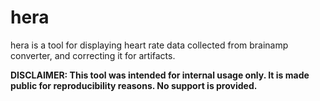 # hera

hera is a tool for displaying heart rate data collected from brainamp converter, and correcting it for artifacts.

**DISCLAIMER: This tool was intended for internal usage only. It is made public for reproducibility reasons. No support is provided.**
